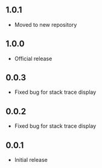 ## 1.0.1

- Moved to new repository

## 1.0.0

- Official release

## 0.0.3

- Fixed bug for stack trace display

## 0.0.2

- Fixed bug for stack trace display

## 0.0.1

- Initial release
